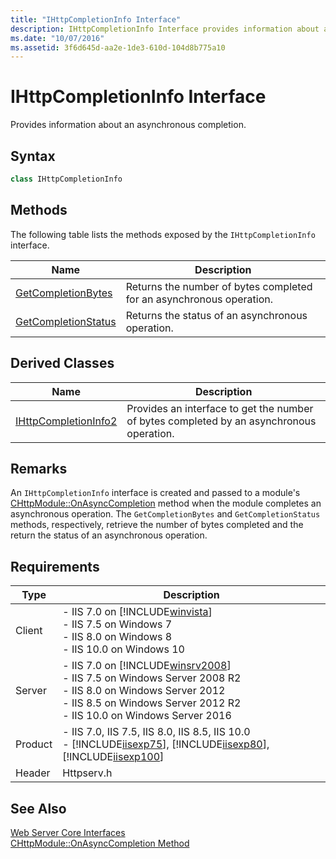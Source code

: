 ```yaml
---
title: "IHttpCompletionInfo Interface"
description: IHttpCompletionInfo Interface provides information about an asynchronous completion.
ms.date: "10/07/2016"
ms.assetid: 3f6d645d-aa2e-1de3-610d-104d8b775a10
---
```

# IHttpCompletionInfo Interface
Provides information about an asynchronous completion.  
  
## Syntax  
  
```cpp  
class IHttpCompletionInfo  
```  
  
## Methods  
 The following table lists the methods exposed by the `IHttpCompletionInfo` interface.  
  
|Name|Description|  
|----------|-----------------|  
|[GetCompletionBytes](../../web-development-reference/native-code-api-reference/ihttpcompletioninfo-getcompletionbytes-method.md)|Returns the number of bytes completed for an asynchronous operation.|  
|[GetCompletionStatus](../../web-development-reference/native-code-api-reference/ihttpcompletioninfo-getcompletionstatus-method.md)|Returns the status of an asynchronous operation.|  
  
## Derived Classes  
  
|Name|Description|  
|----------|-----------------|  
|[IHttpCompletionInfo2](../../web-development-reference/native-code-api-reference/ihttpcompletioninfo2-interface.md)|Provides an interface to get the number of bytes completed by an asynchronous operation.|  
  
## Remarks  
 An `IHttpCompletionInfo` interface is created and passed to a module's [CHttpModule::OnAsyncCompletion](../../web-development-reference/native-code-api-reference/chttpmodule-onasynccompletion-method.md) method when the module completes an asynchronous operation. The `GetCompletionBytes` and `GetCompletionStatus` methods, respectively, retrieve the number of bytes completed and the return the status of an asynchronous operation.  
  
## Requirements  
  
|Type|Description|  
|----------|-----------------|  
|Client|-   IIS 7.0 on [!INCLUDE[winvista](../../wmi-provider/includes/winvista-md.md)]<br />-   IIS 7.5 on Windows 7<br />-   IIS 8.0 on Windows 8<br />-   IIS 10.0 on Windows 10|  
|Server|-   IIS 7.0 on [!INCLUDE[winsrv2008](../../wmi-provider/includes/winsrv2008-md.md)]<br />-   IIS 7.5 on Windows Server 2008 R2<br />-   IIS 8.0 on Windows Server 2012<br />-   IIS 8.5 on Windows Server 2012 R2<br />-   IIS 10.0 on Windows Server 2016|  
|Product|-   IIS 7.0, IIS 7.5, IIS 8.0, IIS 8.5, IIS 10.0<br />-   [!INCLUDE[iisexp75](../../web-development-reference/native-code-api-reference/includes/iisexp75-md.md)], [!INCLUDE[iisexp80](../../web-development-reference/native-code-api-reference/includes/iisexp80-md.md)], [!INCLUDE[iisexp100](../../web-development-reference/native-code-api-reference/includes/iisexp100-md.md)]|  
|Header|Httpserv.h|  
  
## See Also  
 [Web Server Core Interfaces](../../web-development-reference/native-code-api-reference/web-server-core-interfaces.md)   
 [CHttpModule::OnAsyncCompletion Method](../../web-development-reference/native-code-api-reference/chttpmodule-onasynccompletion-method.md)
